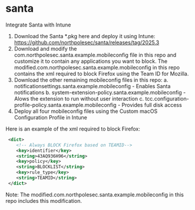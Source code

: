 # santa
Integrate Santa with Intune

1. Download the Santa *.pkg here and deploy it using Intune: https://github.com/northpolesec/santa/releases/tag/2025.3
2. Download and modify the com.northpolesec.santa.example.mobileconfig file in this repo and customize it to contain any applications you want to block. The modified.com.northpolesec.santa.example.mobileconfig in this repo contains the xml required to block Firefox using the Team ID for Mozilla.  
3. Download the other remaining mobileconfig files in this repo:
    a. notificationsettings.santa.example.mobileconfig - Enables Santa notifications
    b. system-extension-policy.santa.example.mobileconfig - Alows the extension to run without user interaction
    c. tcc.configuration-profile-policy.santa.example.mobileconfig - Provides full disk access
4. Deploy all four mobileconfig files using the Custom macOS Configuration Profile in Intune


Here is an example of the xml required to block Firefox:

```xml
 <dict>
	<!-- Always BLOCK Firefox based on TEAMID-->
	<key>identifier</key>
	<string>43AQ936H96</string>
	<key>policy</key>
	<string>BLOCKLIST</string>
	<key>rule_type</key>
	<string>TEAMID</string>
 </dict>
```

Note:
The modified.com.northpolesec.santa.example.mobileconfig in this repo includes this modification. 
